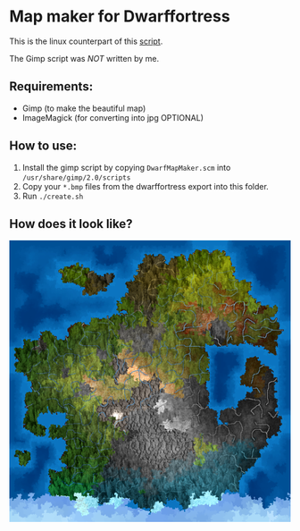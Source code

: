 # Map maker for Dwarffortress

This is the linux counterpart of this
[script](http://dffd.bay12games.com/file.php?id=4359).

The Gimp script was *NOT* written by me.

## Requirements:

- Gimp (to make the beautiful map)
- ImageMagick (for converting into jpg OPTIONAL)

## How to use:

1. Install the gimp script by copying `DwarfMapMaker.scm` into
`/usr/share/gimp/2.0/scripts`
2. Copy your `*.bmp` files from the dwarffortress export into this folder.
3. Run `./create.sh`

## How does it look like?

![](map.bmp)

